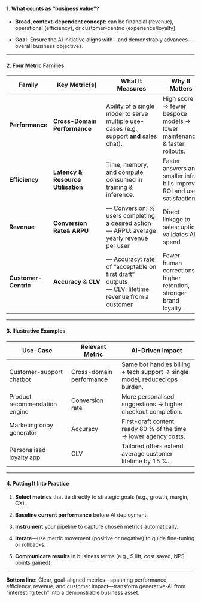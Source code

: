 #### 1. What counts as “business value”?

- **Broad, context-dependent concept**: can be financial (revenue), operational (efficiency), or customer-centric (experience/loyalty).
    
- **Goal:** Ensure the AI initiative aligns with—and demonstrably advances—overall business objectives.
    

---

#### 2. Four Metric Families

|Family|Key Metric(s)|What It Measures|Why It Matters|
|---|---|---|---|
|**Performance**|**Cross-Domain Performance**|Ability of a single model to serve multiple use-cases (e.g., support **and** sales chat).|High score ⇒ fewer bespoke models → lower maintenance & faster rollouts.|
|**Efficiency**|**Latency & Resource Utilisation**|Time, memory, and compute consumed in training & inference.|Faster answers and smaller infra bills improve ROI and user satisfaction.|
|**Revenue**|**Conversion Rate**& **ARPU**|— Conversion: % users completing a desired action  <br>— ARPU: average yearly revenue per user|Direct linkage to sales; uptick validates AI spend.|
|**Customer-Centric**|**Accuracy** & **CLV**|— Accuracy: rate of “acceptable on first draft” outputs  <br>— CLV: lifetime revenue from a customer|Fewer human corrections, higher retention, stronger brand loyalty.|

---

#### 3. Illustrative Examples

|Use-Case|Relevant Metric|AI-Driven Impact|
|---|---|---|
|Customer-support chatbot|Cross-domain performance|Same bot handles billing + tech support → single model, reduced ops burden.|
|Product recommendation engine|Conversion rate|More personalised suggestions → higher checkout completion.|
|Marketing copy generator|Accuracy|First-draft content ready 80 % of the time → lower agency costs.|
|Personalised loyalty app|CLV|Tailored offers extend average customer lifetime by 15 %.|

---

#### 4. Putting It Into Practice

1. **Select metrics** that tie directly to strategic goals (e.g., growth, margin, CX).
    
2. **Baseline current performance** before AI deployment.
    
3. **Instrument** your pipeline to capture chosen metrics automatically.
    
4. **Iterate**—use metric movement (positive or negative) to guide fine-tuning or rollbacks.
    
5. **Communicate results** in business terms (e.g., $ lift, cost saved, NPS points gained).
    

---

**Bottom line:** Clear, goal-aligned metrics—spanning performance, efficiency, revenue, and customer impact—transform generative-AI from “interesting tech” into a demonstrable business asset.